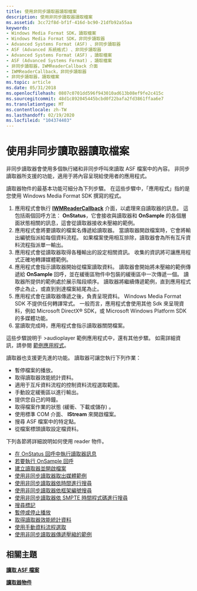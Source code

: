 ```yaml
---
title: 使用非同步讀取器讀取檔案
description: 使用非同步讀取器讀取檔案
ms.assetid: 3cc72f8d-bf1f-416d-bc90-21dfb92a55aa
keywords:
- Windows Media Format SDK，讀取檔案
- Windows Media Format SDK，非同步讀取器
- Advanced Systems Format (ASF) 、非同步讀取器
- ASF (Advanced 系統格式) 、非同步讀取器
- Advanced Systems Format (ASF) ，讀取檔案
- ASF (Advanced Systems Format) ，讀取檔案
- 非同步讀取器，IWMReaderCallback 介面
- IWMReaderCallback，非同步讀取器
- 非同步讀取器，讀取檔案
ms.topic: article
ms.date: 05/31/2018
ms.openlocfilehash: 0807c0701dd596f943010ad613b08ef9fe2c415c
ms.sourcegitcommit: 48d1c892045445bcbd0f22bafa2fd3861ffaa6e7
ms.translationtype: MT
ms.contentlocale: zh-TW
ms.lasthandoff: 02/19/2020
ms.locfileid: "104374403"
---
```

# <a name="reading-files-with-the-asynchronous-reader"></a>使用非同步讀取器讀取檔案

非同步讀取器會使用多個執行緒和非同步呼叫來讀取 ASF 檔案中的內容。 非同步讀取器所支援的功能，適用于將內容呈現給使用者的應用程式。

讀取器物件的最基本功能可細分為下列步驟。 在這些步驟中，「應用程式」指的是您使用 Windows Media Format SDK 撰寫的程式。

1.  應用程式會執行 [**IWMReaderCallback**](/previous-versions/windows/desktop/api/wmsdkidl/nn-wmsdkidl-iwmreadercallback) 介面，以處理來自讀取器的訊息。 這包括兩個回呼方法： **OnStatus**，它會接收與讀取器和 **OnSample** 的各個層面狀態相關的訊息，這會從讀取器接收未壓縮的範例。
2.  應用程式會將要讀取的檔案名傳遞給讀取器。 當讀取器開啟檔案時，它會將輸出編號指派給每個資料流程。 如果檔案使用相互排除，讀取器會為所有互斥資料流程指派單一輸出。
3.  應用程式會從讀取器取得各種輸出的設定相關資訊。 收集的資訊將可讓應用程式正確地轉譯媒體範例。
4.  應用程式會指示讀取器開始從檔案讀取資料。 讀取器會開始將未壓縮的範例傳遞給 **OnSample** 回呼，並在緩衝區物件中包裝的緩衝區中一次傳遞一個。 讀取器所提供的範例處於展示階段順序。 讀取器將繼續傳遞範例，直到應用程式停止為止，或直到到達檔案結尾為止。
5.  應用程式會在讀取器傳遞之後，負責呈現資料。 Windows Media Format SDK 不提供任何轉譯常式。 一般而言，應用程式會使用其他 Sdk 來呈現資料，例如 Microsoft DirectX® SDK，或 Microsoft Windows Platform SDK 的多媒體功能。
6.  當讀取完成時，應用程式會指示讀取器關閉檔案。

這些步驟說明于 >audioplayer 範例應用程式中，還有其他步驟。 如需詳細資訊，請參閱 [範例應用程式](sample-applications.md)。

讀取器也支援更先進的功能。 讀取器可讓您執行下列作業：

-   暫停檔案的播放。
-   取得讀取器效能統計資料。
-   適用于互斥資料流程的控制資料流程選取範圍。
-   手動設定緩衝區以進行輸出。
-   提供您自己的時鐘。
-   取得檔案作業的狀態 (緩衝、下載或儲存) 。
-   使用標準 COM 介面、 **IStream** 來開啟檔案。
-   搜尋 ASF 檔案中的特定點。
-   從檔案標頭讀取設定檔資料。

下列各節將詳細說明如何使用 reader 物件。

-   [在 OnStatus 回呼中執行讀取器訊息](to-implement-reader-messages-in-the-onstatus-callback.md)
-   [若要執行 OnSample 回呼](to-implement-the-onsample-callback.md)
-   [建立讀取器並開啟檔案](to-create-a-reader-and-open-a-file.md)
-   [使用非同步讀取器取出媒體範例](to-retrieve-media-samples-with-the-asynchronous-reader.md)
-   [使用非同步讀取器依時間進行搜尋](to-seek-by-time-using-the-asynchronous-reader.md)
-   [使用非同步讀取器依框架編號搜尋](to-seek-by-frame-number-using-the-asynchronous-reader.md)
-   [使用非同步讀取器依 SMPTE 時間程式碼進行搜尋](to-seek-by-smpte-time-code-using-the-asynchronous-reader.md)
-   [搜尋標記](to-seek-to-markers.md)
-   [暫停或停止播放](to-pause-or-stop-playback.md)
-   [取得讀取器效能統計資料](to-get-reader-performance-statistics.md)
-   [使用手動資料流程選取](to-use-manual-stream-selection.md)
-   [使用非同步讀取器傳遞壓縮的範例](to-deliver-compressed-samples-with-the-asynchronous-reader.md)

## <a name="related-topics"></a>相關主題

<dl> <dt>

[**讀取 ASF 檔案**](reading-asf-files.md)
</dt> <dt>

[**讀取器物件**](reader-object.md)
</dt> </dl>

 

 




